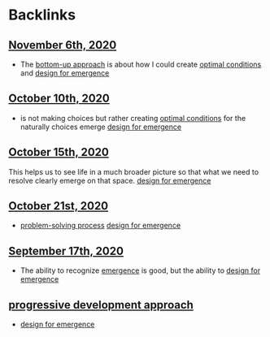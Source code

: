 
# Backlinks
## [November 6th, 2020](<November 6th, 2020.md>)
- The [bottom-up approach](<bottom-up approach.md>) is about how I could create [optimal conditions](<optimal conditions.md>) and [design for emergence](<design for emergence.md>)

## [October 10th, 2020](<October 10th, 2020.md>)
- is not making choices but rather creating [optimal conditions](<optimal conditions.md>) for the naturally choices emerge [design for emergence](<design for emergence.md>)

## [October 15th, 2020](<October 15th, 2020.md>)
This helps us to see life in a much broader picture so that what we need to resolve clearly emerge on that space.  [design for emergence](<design for emergence.md>)

## [October 21st, 2020](<October 21st, 2020.md>)
- [problem-solving process](<problem-solving process.md>) [design for emergence](<design for emergence.md>)

## [September 17th, 2020](<September 17th, 2020.md>)
- The ability to recognize [emergence](<emergence.md>) is good, but the ability to [design for emergence](<design for emergence.md>)

## [progressive development approach](<progressive development approach.md>)
- [design for emergence](<design for emergence.md>)

